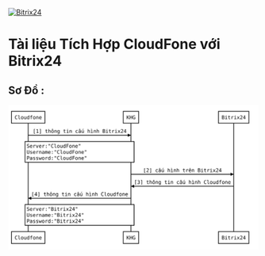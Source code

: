 [![Bitrix24](https://img.shields.io/badge/Bitrix24-OK-green.svg)](https://helpdesk.bitrix24.com/open/8085301/)

# Tài liệu Tích Hợp CloudFone với Bitrix24

## Sơ Đồ :
![diagram](./Bitrix24_diagram.svg)